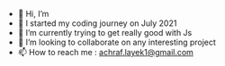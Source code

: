 - 👋 Hi, I’m 
- 👀 I started my coding journey on July 2021
- 🌱 I’m currently trying to get really  good with Js
- 💞️ I’m looking to collaborate on any interesting project
- 📫 How to reach me : achraf.layek1@gmail.com

<!---
PeerlessAsh/PeerlessAsh is a ✨ special ✨ repository because its `README.md` (this file) appears on your GitHub profile.
You can click the Preview link to take a look at your changes.
--->
